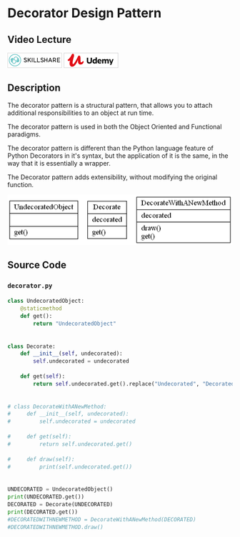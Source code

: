 # Decorator Design Pattern

## Video Lecture

<a id="skillShareVideoLink" href="https://skl.sh/34SM2Xg" target="_blank" title="Decorator Design Pattern"><img src="/img/skillshare_btn_sm.gif" alt="Decorator Design Pattern"/></a> 
<a id="udemyVideoLink" href="https://www.udemy.com/course/design-patterns-in-python/learn/lecture/16397502/?referralCode=7493DBBBF97FF2B0D24D" target="_blank" title="Decorator Design Pattern"><img src="/img/udemy_btn_sm.gif" alt="Decorator Design Pattern"/></a>

## Description
The decorator pattern is a structural pattern, that allows you to attach additional responsibilities to an object at run time.

The decorator pattern is used in both the Object Oriented and Functional paradigms.

The decorator pattern is different than the Python language feature of Python Decorators in it's syntax, but the application of it is the same, in the way that it is essentially a wrapper.

The Decorator pattern adds extensibility, without modifying the original function.

![Decorator Pattern UML Diagram](decorator.png)

## Source Code

### **`decorator.py`**
```python
class UndecoratedObject:
    @staticmethod
    def get():
        return "UndecoratedObject"


class Decorate:
    def __init__(self, undecorated):
        self.undecorated = undecorated

    def get(self):
        return self.undecorated.get().replace("Undecorated", "Decorated")


# class DecorateWithANewMethod:
#     def __init__(self, undecorated):
#         self.undecorated = undecorated

#     def get(self):
#         return self.undecorated.get()

#     def draw(self):
#         print(self.undecorated.get())


UNDECORATED = UndecoratedObject()
print(UNDECORATED.get())
DECORATED = Decorate(UNDECORATED)
print(DECORATED.get())
#DECORATEDWITHNEWMETHOD = DecorateWithANewMethod(DECORATED)
#DECORATEDWITHNEWMETHOD.draw()

```